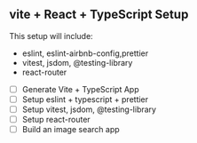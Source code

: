 ## vite + React + TypeScript Setup

This setup will include:
* eslint, eslint-airbnb-config,prettier
* vitest, jsdom, @testing-library
* react-router

* [ ] Generate Vite + TypeScript App
* [ ] Setup eslint + typescript + prettier
* [ ] Setup vitest, jsdom, @testing-library
* [ ] Setup react-router
* [ ] Build an image search app